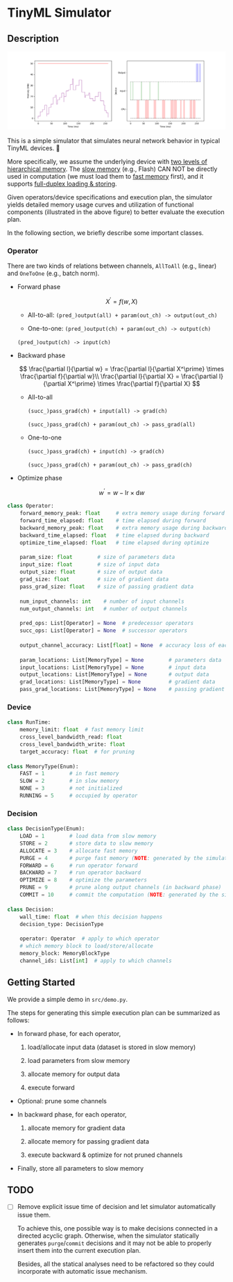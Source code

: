 # TinyML Simulator

## Description

![timeline](README.assets/timeline.png)

This is a simple simulator that simulates neural network behavior in typical TinyML devices. :memo:

More specifically, we assume the underlying device with <u>two levels of hierarchical memory</u>. The <u>slow memory</u> (e.g., Flash) CAN NOT be directly used in computation (we must load them to <u>fast memory</u> first), and it supports <u>full-duplex loading & storing</u>.

Given operators/device specifications and execution plan, the simulator yields detailed memory usage curves and utilization of functional components (illustrated in the above figure) to better evaluate the execution plan.

In the following section, we briefly describe some important classes.

### Operator

There are two kinds of relations between channels, `AllToAll` (e.g., linear) and `OneToOne` (e.g., batch norm).

- Forward phase

  $$
  X^\prime = f(w,X)
  $$

  - All-to-all: `(pred_)output(all) + param(out_ch) -> output(out_ch)`

  - One-to-one: `(pred_)output(ch) + param(out_ch) -> output(ch)`

  `(pred_)output(ch) -> input(ch)`

- Backward phase

  $$
  \frac{\partial l}{\partial w} = \frac{\partial l}{\partial X^\prime} \times \frac{\partial f}{\partial w}\\
  \frac{\partial l}{\partial X} = \frac{\partial l}{\partial X^\prime} \times \frac{\partial f}{\partial X}
  $$

  - All-to-all

    `(succ_)pass_grad(ch) + input(all) -> grad(ch)`

    `(succ_)pass_grad(ch) + param(out_ch) -> pass_grad(all)`

  - One-to-one

    `(succ_)pass_grad(ch) + input(ch) -> grad(ch)`

    `(succ_)pass_grad(ch) + param(out_ch) -> pass_grad(ch)`

- Optimize phase

  $$
  w^\prime = w- \text{lr} \times \mathrm dw
  $$

```python
class Operator:
    forward_memory_peak: float     # extra memory usage during forward (i.e., DO NOT include input, param, ...)
    forward_time_elapsed: float    # time elapsed during forward
    backward_memory_peak: float    # extra memory usage during backward 
    backward_time_elapsed: float   # time elapsed during backward
    optimize_time_elapsed: float   # time elapsed during optimize

    param_size: float        # size of parameters data
    input_size: float        # size of input data
    output_size: float       # size of output data
    grad_size: float         # size of gradient data
    pass_grad_size: float    # size of passing gradient data

    num_input_channels: int    # number of input channels
    num_output_channels: int   # number of output channels

    pred_ops: List[Operator] = None  # predecessor operators
    succ_ops: List[Operator] = None  # successor operators

    output_channel_accuracy: List[float] = None  # accuracy loss of each output channel

    param_locations: List[MemoryType] = None        # parameters data
    input_locations: List[MemoryType] = None        # input data 
    output_locations: List[MemoryType] = None       # output data
    grad_locations: List[MemoryType] = None         # gradient data
    pass_grad_locations: List[MemoryType] = None    # passing gradient data
```

### Device

```python
class RunTime:
    memory_limit: float  # fast memory limit
    cross_level_bandwidth_read: float
    cross_level_bandwidth_write: float
    target_accuracy: float  # for pruning

class MemoryType(Enum):
    FAST = 1        # in fast memory
    SLOW = 2        # in slow memory
    NONE = 3        # not initialized
    RUNNING = 5     # occupied by operator
```

### Decision

```python
class DecisionType(Enum):
    LOAD = 1        # load data from slow memory
    STORE = 2       # store data to slow memory
    ALLOCATE = 3    # allocate fast memory
    PURGE = 4       # purge fast memory (NOTE: generated by the simulator)
    FORWARD = 6     # run operator forward
    BACKWARD = 7    # run operator backward
    OPTIMIZE = 8    # optimize the parameters
    PRUNE = 9       # prune along output channels (in backward phase)
    COMMIT = 10     # commit the computation (NOTE: generated by the simulator)
    
class Decision:
    wall_time: float  # when this decision happens
    decision_type: DecisionType

    operator: Operator  # apply to which operator
    # which memory block to load/store/allocate
    memory_block: MemoryBlockType
    channel_ids: List[int]  # apply to which channels
```



## Getting Started

We provide a simple demo in `src/demo.py`.

The steps for generating this simple execution plan can be summarized as follows:

- In forward phase, for each operator, 

  1. load/allocate input data (dataset is stored in slow memory)

  2. load parameters from slow memory

  3. allocate memory for output data

  4. execute forward

- Optional: prune some channels

- In backward phase, for each operator,

  1. allocate memory for gradient data

  2. allocate memory for passing gradient data

  3. execute backward & optimize for not pruned channels

- Finally, store all parameters to slow memory



## TODO

- [ ] Remove explicit issue time of decision and let simulator automatically issue them.

  To achieve this, one possible way is to make decisions connected in a directed acyclic graph. Otherwise, when the simulator statically generates `purge`/`commit` decisions and it may not be able to properly insert them into the current execution plan.  

  Besides, all the statical analyses need to be refactored so they could incorporate with automatic issue mechanism.
